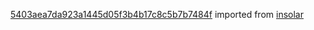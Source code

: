 [5403aea7da923a1445d05f3b4b17c8c5b7b7484f](https://github.com/insolar/insolar/commit/5403aea7da923a1445d05f3b4b17c8c5b7b7484f) imported from [insolar](https://github.com/insolar/insolar)
